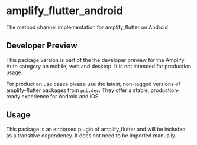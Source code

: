 # amplify_flutter_android

The method channel implementation for amplify_flutter on Android

## Developer Preview

This package version is part of the the developer preview for the Amplify Auth category on mobile, web and desktop. It is not intended for production usage. 

For production use cases please use the latest, non-tagged versions of amplify-flutter packages from `pub.dev`. They offer a stable, production-ready experience for Android and iOS.

## Usage

This package is an endorsed plugin of amplify_flutter and will be included as a transitive dependency. It does not need to be imported manually.
